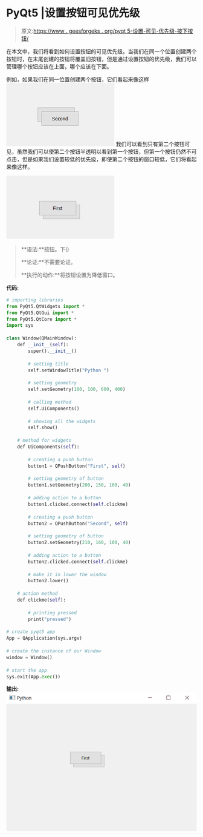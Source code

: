 # PyQt5 |设置按钮可见优先级

> 原文:[https://www . geesforgeks . org/pyqt 5-设置-可见-优先级-按下按钮/](https://www.geeksforgeeks.org/pyqt5-setting-visible-priority-to-push-button/)

在本文中，我们将看到如何设置按钮的可见优先级。当我们在同一个位置创建两个按钮时，在末尾创建的按钮将覆盖旧按钮，但是通过设置按钮的优先级，我们可以管理哪个按钮应该在上面，哪个应该在下面。

例如，如果我们在同一位置创建两个按钮，它们看起来像这样
![](img/34404ab45b0fcf3ca8d568b08c4a3345.png)
我们可以看到只有第二个按钮可见，虽然我们可以使第二个按钮半透明以看到第一个按钮，但第一个按钮仍然不可点击，但是如果我们设置较低的优先级，即使第二个按钮的窗口较低，它们将看起来像这样。

![](img/1a20e2ddd24d0def5e457e662e057e89.png)

> **语法:**按钮。下()
> 
> **论证:**不需要论证。
> 
> **执行的动作:**将按钮设置为降低窗口。

**代码:**

```py
# importing libraries
from PyQt5.QtWidgets import * 
from PyQt5.QtGui import * 
from PyQt5.QtCore import * 
import sys

class Window(QMainWindow):
    def __init__(self):
        super().__init__()

        # setting title
        self.setWindowTitle("Python ")

        # setting geometry
        self.setGeometry(100, 100, 600, 400)

        # calling method
        self.UiComponents()

        # showing all the widgets
        self.show()

    # method for widgets
    def UiComponents(self):

        # creating a push button
        button1 = QPushButton("First", self)

        # setting geometry of button
        button1.setGeometry(200, 150, 100, 40)

        # adding action to a button
        button1.clicked.connect(self.clickme)

        # creating a push button
        button2 = QPushButton("Second", self)

        # setting geometry of button
        button2.setGeometry(210, 160, 100, 40)

        # adding action to a button
        button2.clicked.connect(self.clickme)

        # make it in lower the window
        button2.lower()

    # action method
    def clickme(self):

        # printing pressed
        print("pressed")

# create pyqt5 app
App = QApplication(sys.argv)

# create the instance of our Window
window = Window()

# start the app
sys.exit(App.exec())
```

**输出:**
![](img/ed1ceed735142bf798d1f55a5ebf7986.png)